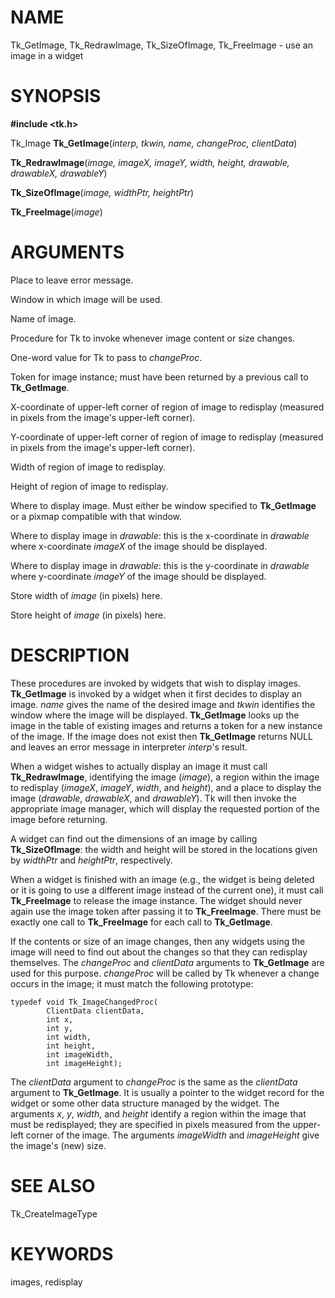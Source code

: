 # NAME

Tk_GetImage, Tk_RedrawImage, Tk_SizeOfImage, Tk_FreeImage - use an image
in a widget

# SYNOPSIS

**#include \<tk.h\>**

Tk_Image **Tk_GetImage**(*interp, tkwin, name, changeProc, clientData*)

**Tk_RedrawImage**(*image, imageX, imageY, width, height, drawable,
drawableX, drawableY*)

**Tk_SizeOfImage**(*image, widthPtr, heightPtr*)

**Tk_FreeImage**(*image*)

# ARGUMENTS

Place to leave error message.

Window in which image will be used.

Name of image.

Procedure for Tk to invoke whenever image content or size changes.

One-word value for Tk to pass to *changeProc*.

Token for image instance; must have been returned by a previous call to
**Tk_GetImage**.

X-coordinate of upper-left corner of region of image to redisplay
(measured in pixels from the image\'s upper-left corner).

Y-coordinate of upper-left corner of region of image to redisplay
(measured in pixels from the image\'s upper-left corner).

Width of region of image to redisplay.

Height of region of image to redisplay.

Where to display image. Must either be window specified to
**Tk_GetImage** or a pixmap compatible with that window.

Where to display image in *drawable*: this is the x-coordinate in
*drawable* where x-coordinate *imageX* of the image should be displayed.

Where to display image in *drawable*: this is the y-coordinate in
*drawable* where y-coordinate *imageY* of the image should be displayed.

Store width of *image* (in pixels) here.

Store height of *image* (in pixels) here.

# DESCRIPTION

These procedures are invoked by widgets that wish to display images.
**Tk_GetImage** is invoked by a widget when it first decides to display
an image. *name* gives the name of the desired image and *tkwin*
identifies the window where the image will be displayed. **Tk_GetImage**
looks up the image in the table of existing images and returns a token
for a new instance of the image. If the image does not exist then
**Tk_GetImage** returns NULL and leaves an error message in interpreter
*interp*\'s result.

When a widget wishes to actually display an image it must call
**Tk_RedrawImage**, identifying the image (*image*), a region within the
image to redisplay (*imageX*, *imageY*, *width*, and *height*), and a
place to display the image (*drawable*, *drawableX*, and *drawableY*).
Tk will then invoke the appropriate image manager, which will display
the requested portion of the image before returning.

A widget can find out the dimensions of an image by calling
**Tk_SizeOfImage**: the width and height will be stored in the locations
given by *widthPtr* and *heightPtr*, respectively.

When a widget is finished with an image (e.g., the widget is being
deleted or it is going to use a different image instead of the current
one), it must call **Tk_FreeImage** to release the image instance. The
widget should never again use the image token after passing it to
**Tk_FreeImage**. There must be exactly one call to **Tk_FreeImage** for
each call to **Tk_GetImage**.

If the contents or size of an image changes, then any widgets using the
image will need to find out about the changes so that they can redisplay
themselves. The *changeProc* and *clientData* arguments to
**Tk_GetImage** are used for this purpose. *changeProc* will be called
by Tk whenever a change occurs in the image; it must match the following
prototype:

    typedef void Tk_ImageChangedProc(
            ClientData clientData,
            int x,
            int y,
            int width,
            int height,
            int imageWidth,
            int imageHeight);

The *clientData* argument to *changeProc* is the same as the
*clientData* argument to **Tk_GetImage**. It is usually a pointer to the
widget record for the widget or some other data structure managed by the
widget. The arguments *x*, *y*, *width*, and *height* identify a region
within the image that must be redisplayed; they are specified in pixels
measured from the upper-left corner of the image. The arguments
*imageWidth* and *imageHeight* give the image\'s (new) size.

# SEE ALSO

Tk_CreateImageType

# KEYWORDS

images, redisplay

<!---
Copyright (c) 1994 The Regents of the University of California
Copyright (c) 1994-1996 Sun Microsystems, Inc
-->

